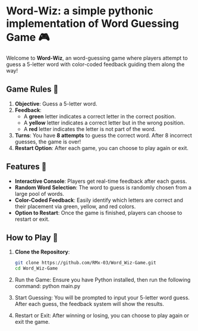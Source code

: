 # Word-Wiz: a simple pythonic implementation of Word Guessing Game 🎮

Welcome to **Word-Wiz**, an word-guessing game where players attempt to guess a 5-letter word with color-coded feedback guiding them along the way!

## Game Rules 📜
1. **Objective**: Guess a 5-letter word.
2. **Feedback**:
   - A **green** letter indicates a correct letter in the correct position.
   - A **yellow** letter indicates a correct letter but in the wrong position.
   - A **red** letter indicates the letter is not part of the word.
3. **Turns**: You have **8 attempts** to guess the correct word. After 8 incorrect guesses, the game is over!
4. **Restart Option**: After each game, you can choose to play again or exit.

## Features 🌟
- **Interactive Console**: Players get real-time feedback after each guess.
- **Random Word Selection**: The word to guess is randomly chosen from a large pool of words.
- **Color-Coded Feedback**: Easily identify which letters are correct and their placement via green, yellow, and red colors.
- **Option to Restart**: Once the game is finished, players can choose to restart or exit.
  
## How to Play 🚀
1. **Clone the Repository**:
   ```bash
   git clone https://github.com/RMx-03/Word_Wiz-Game.git
   cd Word_Wiz-Game

2. Run the Game: Ensure you have Python installed, then run the following command:
    python main.py

3. Start Guessing:
    You will be prompted to input your 5-letter word guess.
    After each guess, the feedback system will show the results.

4. Restart or Exit:
    After winning or losing, you can choose to play again or exit the game.